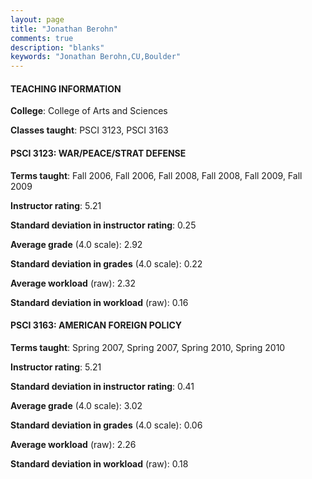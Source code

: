 ```yaml
---
layout: page
title: "Jonathan Berohn" 
comments: true
description: "blanks"
keywords: "Jonathan Berohn,CU,Boulder"
---
```

<head>
<script src="https://ajax.googleapis.com/ajax/libs/jquery/2.1.3/jquery.min.js"></script>
<script src="https://dl.dropboxusercontent.com/s/pc42nxpaw1ea4o9/highcharts.js?dl=0"></script>
<!-- <script src="../assets/js/highcharts.js"></script> -->
<style type="text/css">@font-face {
	font-family: "Bebas Neue";
	src: url(https://www.filehosting.org/file/details/544349/BebasNeue Regular.otf) format("opentype");
	}
	h1.Bebas { 
		font-family: "Bebas Neue", Verdana, Tahoma;
	}
</style>
</head>
	   
#### TEACHING INFORMATION

**College**: College of Arts and Sciences

**Classes taught**: PSCI 3123, PSCI 3163

#### PSCI 3123: WAR/PEACE/STRAT DEFENSE

**Terms taught**: Fall 2006, Fall 2006, Fall 2008, Fall 2008, Fall 2009, Fall 2009

**Instructor rating**: 5.21

**Standard deviation in instructor rating**: 0.25

**Average grade** (4.0 scale): 2.92

**Standard deviation in grades** (4.0 scale): 0.22

**Average workload** (raw): 2.32

**Standard deviation in workload** (raw): 0.16

#### PSCI 3163: AMERICAN FOREIGN POLICY

**Terms taught**: Spring 2007, Spring 2007, Spring 2010, Spring 2010

**Instructor rating**: 5.21

**Standard deviation in instructor rating**: 0.41

**Average grade** (4.0 scale): 3.02

**Standard deviation in grades** (4.0 scale): 0.06

**Average workload** (raw): 2.26

**Standard deviation in workload** (raw): 0.18

